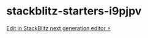 # stackblitz-starters-i9pjpv

[Edit in StackBlitz next generation editor ⚡️](https://stackblitz.com/~/github.com/membranophonist/stackblitz-starters-i9pjpv)